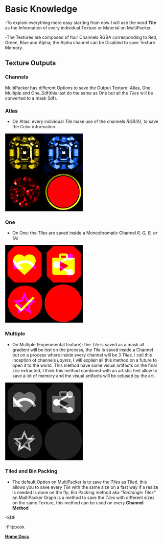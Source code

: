 # Basic Knowledge

-To explain everything more easy starting from now I will use the word **Tile** as the Information of every individual Texture or Material on MultiPacker.

-The Textures are composed of four Channels RGBA corresponding to Red, Green, Blue and Alpha; the Alpha channel can be Disabled to save Texture Memory.

## Texture Outputs

### **Channels**

MultiPacker has different Options to save the Output Texture: Atlas, One, Multiple and One_Sdf(this last do the same as One but all the *Tiles* will be converted to a mask Sdf).

### Atlas

- On Atlas: every individual *Tile* make use of the channels *RGB(A)*, to save the Color information.

![Marketplace](/Images/atlas.jpg)

### One

- On One: the *Tiles* are saved inside a Monochromatic Channel *R, G, B, or (A)* 

![Marketplace](/Images/channelRGB.jpg)

### Multiple

- On Multiple (Experimental feature): the *Tile* is saved as a mask all gradient will be lost on the process, the *Tile* is saved inside a Channel but on a process where inside every channel will be 3 *Tiles*. I call this inception of channels *Layers*, I will explain all this method on a future to open it to the world. This method have some visual artifacts on the final *Tile* extracted, I think this method combined with an artistic feel allow to save a lot of memory and the visual artifacts will be oclused by the art.

![Marketplace](/Images/channelMultiple.jpg)

### **Tiled and Bin Packing**

- The default Option on MultiPacker is to save the *Tiles* as Tiled, this allows you to save every *Tile* with the same size on a fast way if a resize is needed is done on the fly; Bin Packing method aka *"Rectangle Tiles"* on MultiPacker Graph is a method to save the *Tiles* with different sizes on the same Texture, this method can be used on every **Channel Method**

-SDF

-Flipbook

[**Home Docs**](https://cheke.github.io/MultiPacker)
